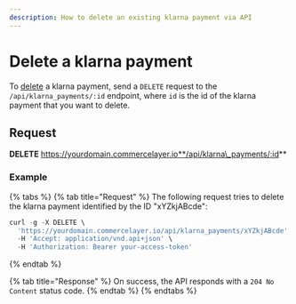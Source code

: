 ```yaml
---
description: How to delete an existing klarna payment via API
---
```


# Delete a klarna payment

To [delete](https://docs.commercelayer.io/developers/deleting-resources) a klarna payment, send a `DELETE` request to the `/api/klarna_payments/:id` endpoint, where `id` is the id of the klarna payment that you want to delete.

## Request

**DELETE** https://yourdomain.commercelayer.io**/api/klarna\_payments/:id**

### Example

{% tabs %}
{% tab title="Request" %}
The following request tries to delete the klarna payment identified by the ID "xYZkjABcde":

```javascript
curl -g -X DELETE \
  'https://yourdomain.commercelayer.io/api/klarna_payments/xYZkjABcde' \
  -H 'Accept: application/vnd.api+json' \
  -H 'Authorization: Bearer your-access-token'
```
{% endtab %}

{% tab title="Response" %}
On success, the API responds with a `204 No Content` status code.
{% endtab %}
{% endtabs %}
